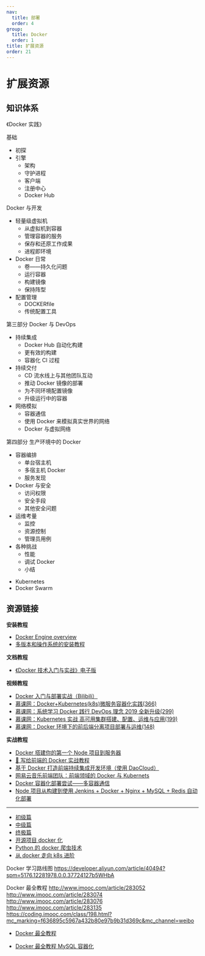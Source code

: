 ```yaml
---
nav:
  title: 部署
  order: 4
group:
  title: Docker
  order: 1
title: 扩展资源
order: 21
---
```


# 扩展资源

## 知识体系

《Docker 实践》

基础

- 初探
- 引擎
  - 架构
  - 守护进程
  - 客户端
  - 注册中心
  - Docker Hub

Docker 与开发

- 轻量级虚拟机
  - 从虚拟机到容器
  - 管理容器的服务
  - 保存和还原工作成果
  - 进程即环境
- Docker 日常
  - 卷——持久化问题
  - 运行容器
  - 构建镜像
  - 保持阵型
- 配置管理
  - DOCKERfile
  - 传统配置工具

第三部分 Docker 与 DevOps

- 持续集成
  - Docker Hub 自动化构建
  - 更有效的构建
  - 容器化 CI 过程
- 持续交付
  - CD 流水线上与其他团队互动
  - 推动 Docker 镜像的部署
  - 为不同环境配置镜像
  - 升级运行中的容器
- 网络模拟
  - 容器通信
  - 使用 Docker 来模拟真实世界的网络
  - Docker 与虚拟网络

第四部分 生产环境中的 Docker

- 容器编排
  - 单台宿主机
  - 多宿主机 Docker
  - 服务发现
- Docker 与安全
  - 访问权限
  - 安全手段
  - 其他安全问题
- 运维考量
  - 监控
  - 资源控制
  - 管理员用例
- 各种挑战
  - 性能
  - 调试 Docker
  - 小结

* Kubernetes
* Docker Swarm

## 资源链接

**安装教程**

- [Docker Engine overview](https://docs.docker.com/install/)
- [多版本和操作系统的安装教程](https://docker_practice.gitee.io/zh-cn/install/)

**文档教程**

- [《Docker 技术入门与实战》电子版](https://vuepress.mirror.docker-practice.com/)

**视频教程**

- [Docker 入门与部署实战（Bilibili）](https://www.bilibili.com/video/av43360195/?spm_id_from=333.788.videocard.1)
- [慕课网：Docker+Kubernetes(k8s)微服务容器化实践(366)](https://coding.imooc.com/class/198.html)
- [慕课网：系统学习 Docker 践行 DevOps 理念 2019 全新升级(299)](https://coding.imooc.com/class/189.html)
- [慕课网：Kubernetes 实战 高可用集群搭建、配置、运维与应用(199)](https://coding.imooc.com/class/284.html)
- [慕课网：Docker 环境下的前后端分离项目部署与运维(148)](https://coding.imooc.com/class/219.html)

**实战教程**

- [Docker 搭建你的第一个 Node 项目到服务器](https://juejin.im/post/5dff84e051882512290f2fc2)
- [📝 写给前端的 Docker 实战教程](https://juejin.im/post/5d8440ebe51d4561eb0b2751)
- [基于 Docker 打造前端持续集成开发环境（使用 DaoCloud）](https://juejin.im/post/5a142d7b6fb9a0451170c2c7)
- [网易云音乐前端团队：前端领域的 Docker 与 Kubernets](https://juejin.im/post/5dddd15b6fb9a071576dbd7a)
- [Docker 容器化部署尝试——多容器通信](https://juejin.im/post/5c17492ef265da614e2bfc47)
- [Node 项目从构建到使用 Jenkins + Docker + Nginx + MySQL + Redis 自动化部署](https://juejin.im/post/5dde46b2e51d4554350715f5)



---

- [初级篇](https://idig8.com/category/docker/docker-up/)
- [中级篇](https://idig8.com/category/docker/docker-middle/)
- [终极篇](https://idig8.com/category/docker/docker-down/)
- [开源项目 docker 化](https://idig8.com/category/docker/docker-tshizhan1/)
- [Python 的 docker 爬虫技术](https://idig8.com/category/docker/pythondedockerpachongjishu/)
- [从 docker 走向 k8s 进阶](https://idig8.com/category/docker/shizhanpiancongdockerzouxiangk8sjinjie/)


Docker 学习路线图
https://developer.aliyun.com/article/40494?spm=5176.12281978.0.0.37724127b5WHbA



Docker 最全教程
http://www.imooc.com/article/283052
http://www.imooc.com/article/283074
http://www.imooc.com/article/283076
http://www.imooc.com/article/283135
https://coding.imooc.com/class/198.html?mc_marking=f636895c5967a432b80e97b9b31d369c&mc_channel=weibo

- [Docker 最全教程](https://www.cnblogs.com/codelove/p/10312692.html)

- [Docker 最全教程 MySQL 容器化](http://www.imooc.com/article/287829)